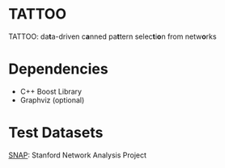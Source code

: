 # TATTOO
TATTOO: da**t**a-driven c**a**nned pa**t**tern selec**t**i**o**n from netw**o**rks

# Dependencies
- C++ Boost Library
- Graphviz (optional)

# Test Datasets
[SNAP](http://snap.stanford.edu/data/index.html): Stanford Network Analysis Project

